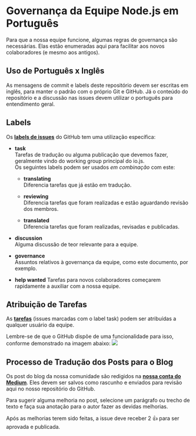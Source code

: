 # Governança da Equipe Node.js em Português

Para que a nossa equipe funcione, algumas regras de governança são necessárias. Elas estão enumeradas aqui para facilitar aos novos colaboradores (e mesmo aos antigos).

## Uso de Português x Inglês

As mensagens de commit e labels deste repositório devem ser escritas em inglês, para manter o padrão com o próprio Git e GitHub.
Já o conteúdo do repositório e a discussão nas issues devem utilizar o português para entendimento geral.

## Labels

Os **[labels de issues](https://github.com/iojs/iojs-pt/labels)** do GitHub tem uma utilização específica:

* __task__  
  Tarefas de tradução ou alguma publicação que devemos fazer, geralmente vindo do working group principal do io.js.  
  Os seguintes labels podem ser usados _em combinação_ com este:
  
  * __translating__  
    Diferencia tarefas que já estão em tradução.

  * __reviewing__  
    Diferencia tarefas que foram realizadas e estão aguardando revisão dos membros.

  * __translated__  
    Diferencia tarefas que foram realizadas, revisadas e publicadas.
    
* __discussion__  
  Alguma discussão de teor relevante para a equipe.

* __governance__  
  Assuntos relativos à governança da equipe, como este documento, por exemplo.

* __help wanted__
  Tarefas para novos colaboradores começarem rapidamente a auxiliar com a nossa equipe.

## Atribuição de Tarefas

As **[tarefas](https://github.com/iojs/iojs-pt/labels/task)** (issues marcadas com o label task) podem ser atribuídas a qualquer usuário da equipe.

Lembre-se de que o GitHub dispõe de uma funcionalidade para isso, conforme demonstrado na imagem abaixo:
![](http://i.imgur.com/EtCF7cr.png)

## Processo de Tradução dos Posts para o Blog

Os post do blog da nossa comunidade são redigidos na **[nossa conta do Medium](https://medium.com/@iojs_pt)**. Eles devem ser salvos como rascunho e enviados para revisão aqui no nosso repositório do GitHub.  

Para sugerir alguma melhoria no post, selecione um parágrafo ou trecho de texto e faça sua anotação para o autor fazer as devidas melhorias.

Após as melhorias terem sido feitas, a issue deve receber 2 :+1: para ser aprovada e publicada.
